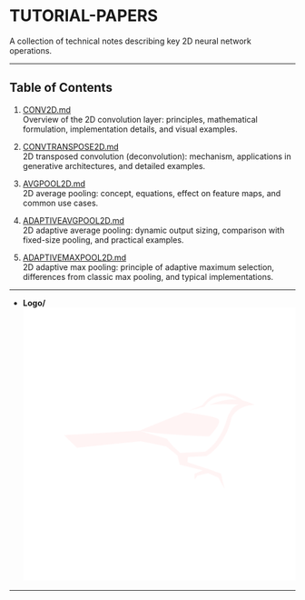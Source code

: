 # TUTORIAL-PAPERS

A collection of technical notes describing key 2D neural network operations.

---

## Table of Contents

1. [CONV2D.md](CONV2D.md)  
   Overview of the 2D convolution layer: principles, mathematical formulation, implementation details, and visual examples.

2. [CONVTRANSPOSE2D.md](CONVTRANSPOSE2D.md)  
   2D transposed convolution (deconvolution): mechanism, applications in generative architectures, and detailed examples.

3. [AVGPOOL2D.md](AVGPOOL2D.md)  
   2D average pooling: concept, equations, effect on feature maps, and common use cases.

4. [ADAPTIVEAVGPOOL2D.md](ADAPTIVEAVGPOOL2D.md)  
   2D adaptive average pooling: dynamic output sizing, comparison with fixed-size pooling, and practical examples.

5. [ADAPTIVEMAXPOOL2D.md](ADAPTIVEMAXPOOL2D.md)  
   2D adaptive max pooling: principle of adaptive maximum selection, differences from classic max pooling, and typical implementations.

---

- **Logo/**  
![Team Cardinalis Logo](Logo/teamcardinalis.png)

---
